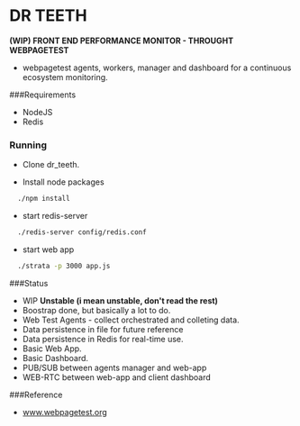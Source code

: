 # DR TEETH 
__(WIP) FRONT END PERFORMANCE MONITOR - THROUGHT WEBPAGETEST__

- webpagetest agents, workers, manager and dashboard for a continuous ecosystem monitoring.

###Requirements
- NodeJS
- Redis

### Running
- Clone dr_teeth.

- Install node packages
``` bash
  ./npm install
```
- start redis-server
``` bash
  ./redis-server config/redis.conf
```
- start web app
``` bash
  ./strata -p 3000 app.js
```

###Status
- WIP __Unstable (i mean unstable, don't read the rest)__
- Boostrap done, but basically a lot to do.
- Web Test Agents - collect orchestrated and colleting data.
- Data persistence in file for future reference
- Data persistence in Redis for real-time use.
- Basic Web App.
- Basic Dashboard.
- PUB/SUB between agents manager and web-app
- WEB-RTC between web-app and client dashboard


###Reference
- www.webpagetest.org
